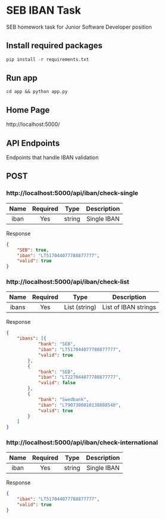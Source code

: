# SEB IBAN Task
SEB homework task for Junior Software Developer position

## Install required packages
```python
pip install -r requirements.txt
```

## Run app
```console
cd app && python app.py
```

## Home Page
http://localhost:5000/

## API Endpoints
Endpoints that handle IBAN validation

## POST

### http://localhost:5000/api/iban/check-single
| Name | Required |  Type  | Description |
|:----:|:--------:|:------:|:-----------:|
| iban |    Yes   | string | Single IBAN |

Response
```json
{
    "SEB": true,
    "iban": "LT517044077788877777",
    "valid": true
}
```

### http://localhost:5000/api/iban/check-list
|  Name | Required |      Type     |      Description     |
|:-----:|:--------:|:-------------:|:--------------------:|
| ibans |    Yes   | List (string) | List of IBAN strings |

Response
```json
{
    "ibans": [{
            "bank": "SEB",
            "iban": "LT517044077788877777",
            "valid": true
        },
        {
            "bank": "SEB",
            "iban": "LT227044077788877777",
            "valid": false
        },
        {
            "bank": "Swedbank",
            "iban": "LT907300010138808540",
            "valid": true
        }
    ]
}
```

### http://localhost:5000/api/iban/check-international
| Name | Required |  Type  | Description |
|:----:|:--------:|:------:|:-----------:|
| iban |    Yes   | string | Single IBAN |

Response
```json
{
    "iban": "LT517044077788877777",
    "valid": true
}
```
